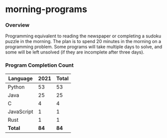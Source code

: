 # morning-programs

### Overview

Programming equivalent to reading the newspaper or completing a sudoku puzzle in the morning.  The plan is to spend 20 
minutes in the morning on a programming problem.  Some programs will take multiple days to solve, and some will be left 
unsolved (if they are incomplete after three days).

### Program Completion Count

| Language     | 2021   | Total  |
|--------------|--------|--------|
| Python       | 53     | 53     |
| Java         | 25     | 25     |
| C            | 4      | 4      |
| JavaScript   | 1      | 1      |
| Rust         | 1      | 1      |
| **Total**    | **84** | **84** |
